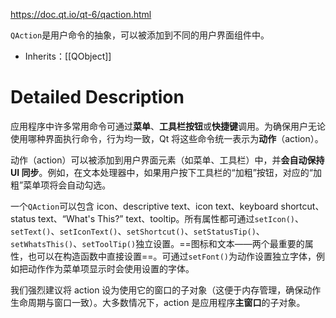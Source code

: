 https://doc.qt.io/qt-6/qaction.html

`QAction`是用户命令的抽象，可以被添加到不同的用户界面组件中。

- Inherits：[[QObject]]

# Detailed Description

应用程序中许多常用命令可通过**菜单**、**工具栏按钮**或**快捷键**调用。为确保用户无论使用哪种界面执行命令，行为均一致，Qt 将这些命令统一表示为**动作**（action）。

动作（action）可以被添加到用户界面元素（如菜单、工具栏）中，并**会自动保持 UI 同步**。例如，在文本处理器中，如果用户按下工具栏的“加粗”按钮，对应的“加粗”菜单项将会自动勾选。

一个`QAction`可以包含 icon、descriptive text、icon text、keyboard shortcut、status text、“What's This?” text、tooltip。所有属性都可通过`setIcon()`、`setText()`、`setIconText()`、`setShortcut()`、`setStatusTip()`、`setWhatsThis()`、`setToolTip()`独立设置。==图标和文本——两个最重要的属性，也可以在构造函数中直接设置==。可通过`setFont()`为动作设置独立字体，例如把动作作为菜单项显示时会使用设置的字体。

我们强烈建议将 action 设为使用它的窗口的子对象（这便于内存管理，确保动作生命周期与窗口一致）。大多数情况下，action 是应用程序**主窗口**的子对象。